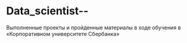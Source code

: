 # Data_scientist--
Выполненные проекты и пройденные материалы в ходе обучения в «Корпоративном университете Сбербанка»
